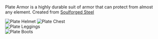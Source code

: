 Plate Armor is a highly durable suit of armor that can protect from almost any element. Created from [Soulforged Steel](soulforged_steel.md)

![Plate Helmet](item:betterwithmods:steel_helmet)
![Plate Chest](item:betterwithmods:steel_chest)  
![Plate Leggings](item:betterwithmods:steel_pants)  
![Plate Boots](item:betterwithmods:steel_boots)
